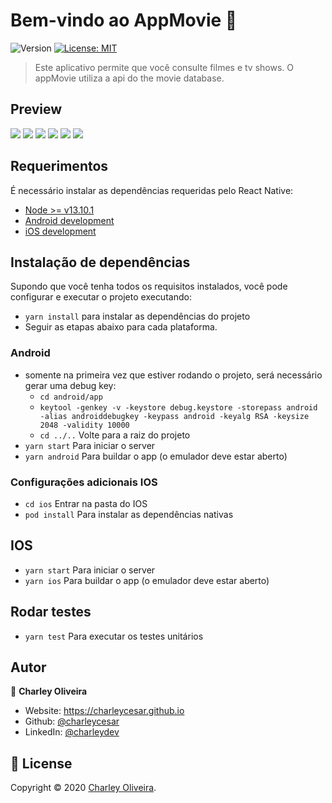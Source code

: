 # Bem-vindo ao AppMovie 👋

![Version](https://img.shields.io/badge/version-1.0.0-blue.svg?cacheSeconds=2592000)
[![License: MIT](https://img.shields.io/badge/License-MIT-yellow.svg)](https://mit-license.org/)

> Este aplicativo permite que você consulte filmes e tv shows. O appMovie utiliza a api do the movie database.

## Preview

![](https://raw.githubusercontent.com/charleycesar/AppMovie/master/assets/screenshots/screen_1.png)
![](https://raw.githubusercontent.com/charleycesar/AppMovie/master/assets/screenshots/screen_2.png)
![](https://raw.githubusercontent.com/charleycesar/AppMovie/master/assets/screenshots/screen_3.png)
![](https://raw.githubusercontent.com/charleycesar/AppMovie/master/assets/screenshots/screen_4.png)
![](https://raw.githubusercontent.com/charleycesar/AppMovie/master/assets/screenshots/screen_5.png)
![](https://raw.githubusercontent.com/charleycesar/AppMovie/master/assets/screenshots/screen_6.png)

## Requerimentos

É necessário instalar as dependências requeridas pelo React Native:

-   [Node >= v13.10.1](https://nodejs.org/en/download/package-manager/)
-   [Android development](https://facebook.github.io/react-native/docs/getting-started.html#installing-dependencies-3)
-   [iOS development](https://facebook.github.io/react-native/docs/getting-started.html#installing-dependencies)

## Instalação de dependências

Supondo que você tenha todos os requisitos instalados, você pode configurar e executar o projeto executando:

-   `yarn install` para instalar as dependências do projeto
-   Seguir as etapas abaixo para cada plataforma.

### Android

-   somente na primeira vez que estiver rodando o projeto, será necessário gerar uma debug key:
    -   `cd android/app`
    -   `keytool -genkey -v -keystore debug.keystore -storepass android -alias androiddebugkey -keypass android -keyalg RSA -keysize 2048 -validity 10000`
    -   `cd ../..` Volte para a raiz do projeto
-   `yarn start` Para iniciar o server
-   `yarn android` Para buildar o app (o emulador deve estar aberto)

### Configurações adicionais IOS

-   `cd ios` Entrar na pasta do IOS
-   `pod install` Para instalar as dependências nativas

## IOS

-   `yarn start` Para iniciar o server
-   `yarn ios` Para buildar o app (o emulador deve estar aberto)

## Rodar testes

-   `yarn test` Para executar os testes unitários

## Autor

👤 **Charley Oliveira**

-   Website: https://charleycesar.github.io
-   Github: [@charleycesar](https://github.com/charleycesar)
-   LinkedIn: [@charleydev](https://linkedin.com/in/charleydev)

## 📝 License

Copyright © 2020 [Charley Oliveira](https://github.com/charleycesar).
